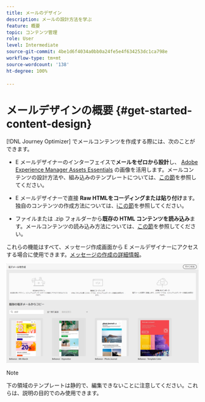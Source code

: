 ```yaml
---
title: メールのデザイン
description: メールの設計方法を学ぶ
feature: 概要
topic: コンテンツ管理
role: User
level: Intermediate
source-git-commit: 4be1d6f4034a0bb0a24fe5e4f634253dc1ca798e
workflow-type: tm+mt
source-wordcount: '138'
ht-degree: 100%

---
```


# メールデザインの概要 {#get-started-content-design}

[!DNL Journey Optimizer] でメールコンテンツを作成する際には、次のことができます。

* E メールデザイナーのインターフェイスで&#x200B;**メールをゼロから設計**&#x200B;し、 [Adobe Experience Manager Assets Essentials](assets-essentials.md) の画像を活用します。メールコンテンツの設計方法や、組み込みのテンプレートについては、[この節](create-email-content.md)を参照してください。

* E メールデザイナーで直接 **Raw HTMLをコーディングまたは貼り付け**&#x200B;ます。独自のコンテンツの作成方法については、[iこの節](existing-content.md#import-raw-html-code)を参照してください。

* ファイルまたは .zip フォルダーから&#x200B;**既存の HTML コンテンツを読み込み**&#x200B;ます。メールコンテンツの読み込み方法については、[この節](existing-content.md#import-html-content-from-file)を参照してください。

これらの機能はすべて、メッセージ作成画面から E メールデザイナーにアクセスする場合に使用できます。[メッセージの作成の詳細情報](create-message.md)。

![](assets/content-editors.png)

>[!NOTE]
>
>下の領域のテンプレートは静的で、編集できないことに注意してください。これらは、説明の目的でのみ使用できます。
